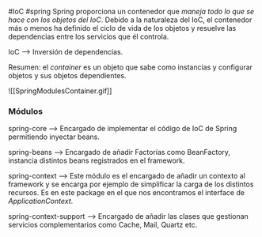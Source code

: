 #IoC #spring
Spring proporciona un contenedor que *maneja todo lo que se hace con los objetos del IoC*. Debido a la naturaleza del IoC, el contenedor más o menos ha definido el ciclo de vida de los objetos y resuelve las dependencias entre los servicios que él controla.

IoC --> Inversión de dependencias.

Resumen: el _container_ es un objeto que sabe como instancias y configurar objetos y sus objetos dependientes.

![[SpringModulesContainer.gif]]

### Módulos

spring-core --> Encargado de implementar el código de IoC de Spring permitiendo inyectar beans.

spring-beans --> Encargado de añadir Factorías como BeanFactory, instancia distintos beans registrados en el framework.

spring-context --> Este módulo es el encargado de añadir un contexto al framework y se encarga por ejemplo de simplificar la carga de los distintos recursos. Es en este package en el que nos encontramos el interface de *ApplicationContext*.

spring-context-support --> Encargado de añadir las clases que gestionan servicios complementarios como Cache, Mail, Quartz etc.

